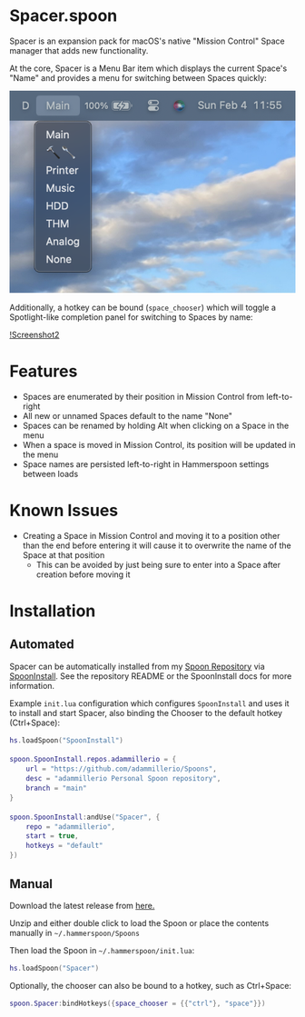 # Spacer.spoon
Spacer is an expansion pack for macOS's native "Mission Control" Space manager that adds new functionality.

At the core, Spacer is a Menu Bar item which displays the current Space's "Name" and provides a menu for switching between Spaces quickly:

![Screenshot](docs/images/menu.png)

Additionally, a hotkey can be bound (`space_chooser`) which will toggle a Spotlight-like completion panel for switching to Spaces by name:

[!Screenshot2](docs/images/chooser.png)

# Features

* Spaces are enumerated by their position in Mission Control from left-to-right
* All new or unnamed Spaces default to the name "None"
* Spaces can be renamed by holding Alt when clicking on a Space in the menu
* When a space is moved in Mission Control, its position will be updated in the menu
* Space names are persisted left-to-right in Hammerspoon settings between loads

# Known Issues

* Creating a Space in Mission Control and moving it to a position other than the end before entering it will cause it to overwrite the name of the Space at that position
  * This can be avoided by just being sure to enter into a Space after creation before moving it

# Installation

## Automated

Spacer can be automatically installed from my [Spoon Repository](https://github.com/adammillerio/Spoons) via [SpoonInstall](https://www.hammerspoon.org/Spoons/SpoonInstall.html). See the repository README or the SpoonInstall docs for more information.

Example `init.lua` configuration which configures `SpoonInstall` and uses it to install and start Spacer, also binding the Chooser to the default hotkey (Ctrl+Space):

```lua
hs.loadSpoon("SpoonInstall")

spoon.SpoonInstall.repos.adammillerio = {
    url = "https://github.com/adammillerio/Spoons",
    desc = "adammillerio Personal Spoon repository",
    branch = "main"
}

spoon.SpoonInstall:andUse("Spacer", {
    repo = "adammillerio",
    start = true,
    hotkeys = "default"
})
```

## Manual

Download the latest release from [here.](https://github.com/adammillerio/Spoons/raw/main/Spoons/Spacer.spoon.zip)

Unzip and either double click to load the Spoon or place the contents manually in `~/.hammerspoon/Spoons`

Then load the Spoon in `~/.hammerspoon/init.lua`:

```lua
hs.loadSpoon("Spacer")
```
Optionally, the chooser can also be bound to a hotkey, such as Ctrl+Space:

```lua
spoon.Spacer:bindHotkeys({space_chooser = {{"ctrl"}, "space"}})
```
